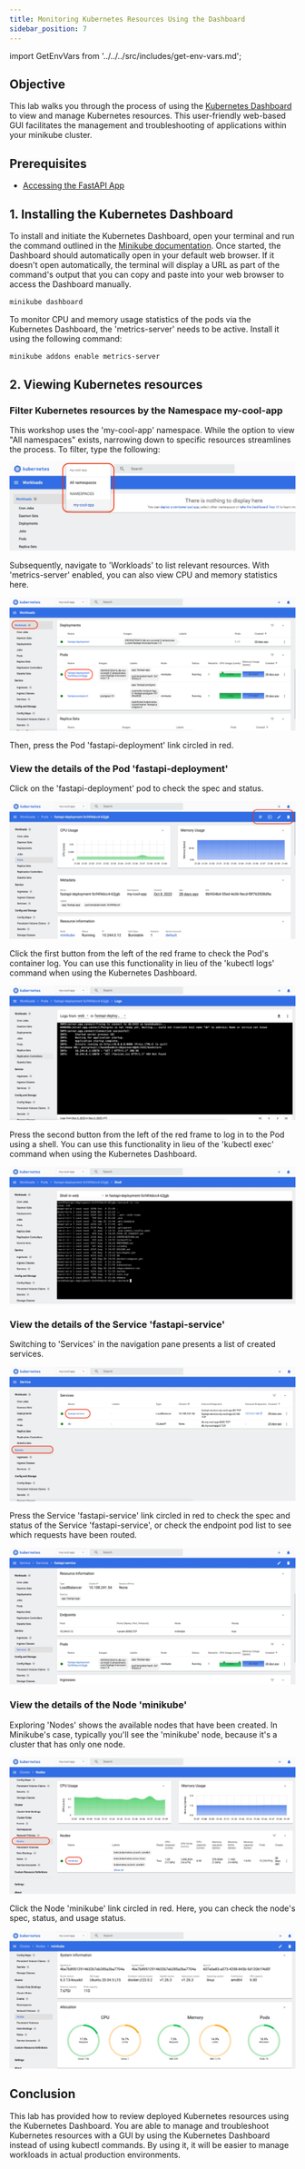 ```yaml
---
title: Monitoring Kubernetes Resources Using the Dashboard
sidebar_position: 7
---
```

import GetEnvVars from '../../../src/includes/get-env-vars.md';

## Objective

This lab walks you through the process of using the [Kubernetes Dashboard](https://github.com/kubernetes/dashboard) to view and manage Kubernetes resources. This user-friendly web-based GUI facilitates the management and troubleshooting of applications within your minikube cluster.

## Prerequisites
- [Accessing the FastAPI App](./access-app.md)


<!--This is a shared file at src/includes/get-env-vars.md that tells users to navigate to the 'python-fastapi-demo-docker' directory where their environment variables are sourced.-->
<GetEnvVars />

## 1. Installing the Kubernetes Dashboard

To install and initiate the Kubernetes Dashboard, open your terminal and run the command outlined in the [Minikube documentation](https://minikube.sigs.k8s.io/docs/handbook/dashboard/). Once started, the Dashboard should automatically open in your default web browser. If it doesn't open automatically, the terminal will display a URL as part of the command's output that you can copy and paste into your web browser to access the Dashboard manually.

```bash
minikube dashboard
```

To monitor CPU and memory usage statistics of the pods via the Kubernetes Dashboard, the 'metrics-server' needs to be active. Install it using the following command:

```bash
minikube addons enable metrics-server
```

## 2. Viewing Kubernetes resources

### Filter Kubernetes resources by the Namespace my-cool-app

This workshop uses the 'my-cool-app' namespace. While the option to view "All namespaces" exists, narrowing down to specific resources streamlines the process. To filter, type the following:

![kubernetes-dashboard-1](./images/kubernetes-dashboard-1.jpg)

Subsequently, navigate to 'Workloads' to list relevant resources. With 'metrics-server' enabled, you can also view CPU and memory statistics here.

![kubernetes-dashboard-2](./images/kubernetes-dashboard-2.jpg)

Then, press the Pod 'fastapi-deployment' link circled in red.

### View the details of the Pod 'fastapi-deployment'

Click on the 'fastapi-deployment' pod to check the spec and status.

![kubernetes-dashboard-3](./images/kubernetes-dashboard-3.jpg)

Click the first button from the left of the red frame to check the Pod's container log. You can use this functionality in lieu of the 'kubectl logs' command when using the Kubernetes Dashboard.

![kubernetes-dashboard-4](./images/kubernetes-dashboard-4.jpg)

Press the second button from the left of the red frame to log in to the Pod using a shell. You can use this functionality in lieu of the 'kubectl exec' command when using the Kubernetes Dashboard.

![kubernetes-dashboard-5](./images/kubernetes-dashboard-5.jpg)

### View the details of the Service 'fastapi-service'

Switching to 'Services' in the navigation pane presents a list of created services.

![kubernetes-dashboard-6](./images/kubernetes-dashboard-6.jpg)

Press the Service 'fastapi-service' link circled in red to check the spec and status of the Service 'fastapi-service', or check the endpoint pod list to see which requests have been routed.

![kubernetes-dashboard-7](./images/kubernetes-dashboard-7.jpg)

### View the details of the Node 'minikube'

Exploring 'Nodes' shows the available nodes that have been created. In Minikube's case, typically you'll see the 'minikube' node, because it's a cluster that has only one node.

![kubernetes-dashboard-8](./images/kubernetes-dashboard-8.jpg)

Click the Node 'minikube' link circled in red. Here, you can check the node's spec, status, and usage status.

![kubernetes-dashboard-9](./images/kubernetes-dashboard-9.jpg)

## Conclusion

This lab has provided how to review deployed Kubernetes resources using the Kubernetes Dashboard. You are able to manage and troubleshoot Kubernetes resources with a GUI by using the Kubernetes Dashboard instead of using kubectl commands. By using it, it will be easier to manage workloads in actual production environments.

